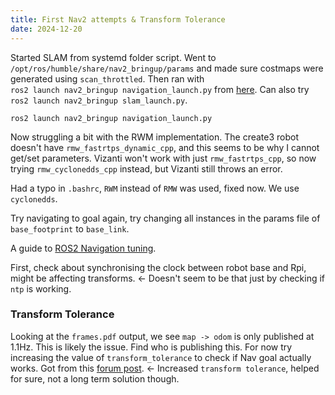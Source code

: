 ```yaml
---
title: First Nav2 attempts & Transform Tolerance
date: 2024-12-20
---
```

Started SLAM from systemd folder script.
Went to `/opt/ros/humble/share/nav2_bringup/params` and made sure costmaps were generated using `scan_throttled`. Then ran with `ros2 launch nav2_bringup navigation_launch.py` from [here](https://docs.nav2.org/tutorials/docs/navigation2_with_slam.html).
Can also try `ros2 launch nav2_bringup slam_launch.py`.

```
ros2 launch nav2_bringup navigation_launch.py
```

<!--more-->
Now struggling a bit with the RWM implementation. The create3 robot doesn't have `rmw_fastrtps_dynamic_cpp`, and this seems to be why I cannot get/set parameters. Vizanti won't work with just `rmw_fastrtps_cpp`, so now trying `rmw_cyclonedds_cpp` instead, but Vizanti still throws an error.

Had a typo in `.bashrc`, `RWM` instead of `RMW` was used, fixed now. We use `cyclonedds`.

Try navigating to goal again, try changing all instances in the params file of `base_footprint` to `base_link`.

A guide to [ROS2 Navigation tuning](https://automaticaddison.com/ros-2-navigation-tuning-guide-nav2/#slam_toolbox).

First, check about synchronising the clock between robot base and Rpi, might be affecting transforms. <- Doesn't seem to be that just by checking if `ntp` is working.
### Transform Tolerance 
Looking at the `frames.pdf` output, we see `map -> odom` is only published at 1.1Hz. This is likely the issue. Find who is publishing this. For now try increasing the value of `transform_tolerance` to check if Nav goal actually works. Got from this [forum post](https://answers.ros.org/question/344688/). <- Increased `transform tolerance`, helped for sure, not a long term solution though.
